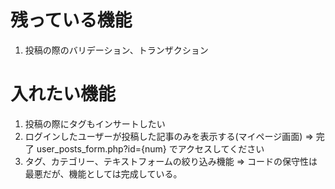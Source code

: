 # 残っている機能

1. 投稿の際のバリデーション、トランザクション

# 入れたい機能

1. 投稿の際にタグもインサートしたい
2. ログインしたユーザーが投稿した記事のみを表示する(マイページ画面) => 完了 user_posts_form.php?id={num} でアクセスしてください
3. タグ、カテゴリー、テキストフォームの絞り込み機能 => コードの保守性は最悪だが、機能としては完成している。
